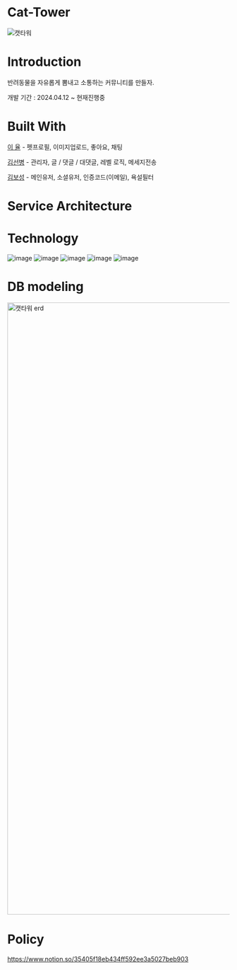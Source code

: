# Cat-Tower
![캣타워](https://github.com/He-is-A-Pirate/Cat-Tower/assets/120659405/b44fc008-1768-4401-9485-6bc6406db6e1)


# Introduction

반려동물을 자유롭게 뽐내고 소통하는 커뮤니티를 만들자. 

개발 기간 : 2024.04.12 ~ 현재진행중



# Built With

[이 율](https://github.com/dyorcat) - 펫프로필, 이미지업로드, 좋아요, 채팅

[김선병](https://github.com/Karox1234) - 관리자, 글 / 댓글 / 대댓글, 레벨 로직, 메세지전송

[김보성](https://github.com/96KimBoseong)  - 메인유저, 소셜유저, 인증코드(이메일), 욕설필터 




# Service Architecture






# Technology
![image](https://github.com/cwc-moamoa/moamoa/assets/149165093/b4e80e98-1e41-4017-82db-62c0e979b3ce)
![image](https://github.com/cwc-moamoa/moamoa/assets/149165093/147768a3-2363-4e36-9da3-172c958cdadc)
![image](https://github.com/cwc-moamoa/moamoa/assets/149165093/b0635d06-9c88-415b-93c4-9e8279c813c1)
![image](https://github.com/cwc-moamoa/moamoa/assets/149165093/f335bc87-c354-4662-9c0f-9d1b27d943e1)
![image](https://github.com/cwc-moamoa/moamoa/assets/149165093/ec44aa65-c9d0-40f3-8565-7ee8abea021e)














# DB modeling

<img width="1383" alt="캣타워 erd" src="https://github.com/He-is-A-Pirate/Cat-Tower/assets/120659405/9d31fc5c-233b-45f6-b4f0-af7650d0cc0b">





# Policy

https://www.notion.so/35405f18eb434ff592ee3a5027beb903





 

